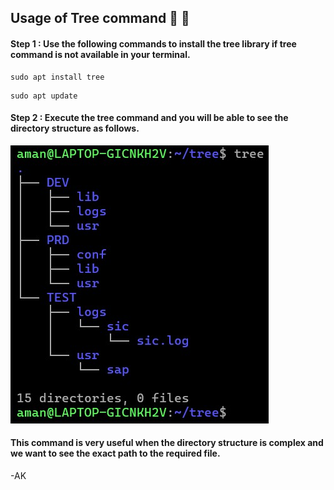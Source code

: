 ## Usage of Tree command :deciduous_tree: :evergreen_tree:

#### Step 1 : Use the following commands to install the tree library if tree command is not available in your terminal.
```
sudo apt install tree
```
```
sudo apt update
```
#### Step 2 : Execute the tree command and you will be able to see the directory structure as follows.
![](https://github.com/amancs1422/Practice_Shell_Scripting/blob/29d7a59122f37eb85ce43aec37d5437087783955/Images/tree1.jpg)<br>

#### This command is very useful when the directory structure is complex and we want to see the exact path to the required file.

-AK